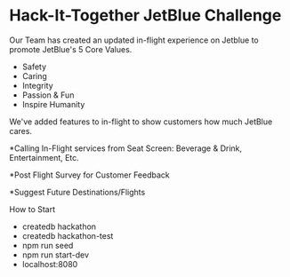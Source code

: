# Hack-It-Together JetBlue Challenge

Our Team has created an updated in-flight experience on Jetblue to promote JetBlue's 5 Core Values.

* Safety
* Caring
* Integrity
* Passion & Fun
* Inspire Humanity

We've added features to in-flight to show customers how much JetBlue cares.

\*Calling In-Flight services from Seat Screen: Beverage & Drink, Entertainment, Etc.

\*Post Flight Survey for Customer Feedback

\*Suggest Future Destinations/Flights

How to Start

* createdb hackathon
* createdb hackathon-test
* npm run seed
* npm run start-dev
* localhost:8080
